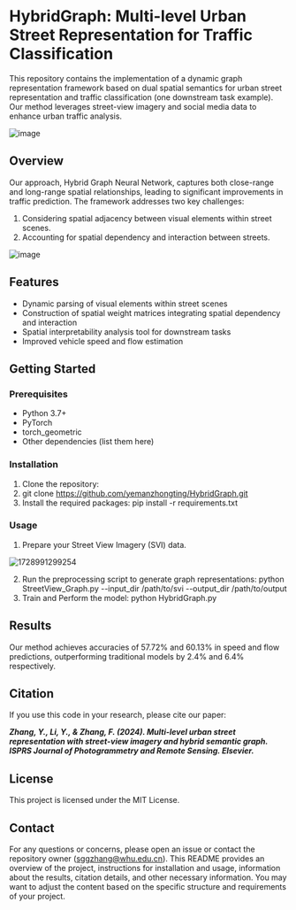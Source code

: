 # HybridGraph: Multi-level Urban Street Representation for Traffic Classification

This repository contains the implementation of a dynamic graph representation framework based on dual spatial semantics for urban street representation and traffic classification (one downstream task example). Our method leverages street-view imagery and social media data to enhance urban traffic analysis.

![image](https://github.com/user-attachments/assets/dc050c4c-690c-4615-bd0d-508041cb0137)

## Overview

Our approach, Hybrid Graph Neural Network, captures both close-range and long-range spatial relationships, leading to significant improvements in traffic prediction. The framework addresses two key challenges:

1. Considering spatial adjacency between visual elements within street scenes.
2. Accounting for spatial dependency and interaction between streets.

![image](https://github.com/user-attachments/assets/9ffec6d4-b483-4948-b9c8-3554f70b4ce2)

## Features

- Dynamic parsing of visual elements within street scenes
- Construction of spatial weight matrices integrating spatial dependency and interaction
- Spatial interpretability analysis tool for downstream tasks
- Improved vehicle speed and flow estimation

## Getting Started

### Prerequisites

- Python 3.7+
- PyTorch
- torch_geometric
- Other dependencies (list them here)

### Installation

1. Clone the repository:
2. git clone https://github.com/yemanzhongting/HybridGraph.git
3. Install the required packages:
pip install -r requirements.txt


### Usage

1. Prepare your Street View Imagery (SVI) data.
   
![1728991299254](https://github.com/user-attachments/assets/bf1cc478-e3a9-4515-a1ef-85ade57ee856)

2. Run the preprocessing script to generate graph representations:
python StreetView_Graph.py --input_dir /path/to/svi --output_dir /path/to/output
3. Train and  Perform the model: python HybridGraph.py


## Results

Our method achieves accuracies of 57.72% and 60.13% in speed and flow predictions, outperforming traditional models by 2.4% and 6.4% respectively.

## Citation

If you use this code in your research, please cite our paper:

***Zhang, Y., Li, Y., & Zhang, F. (2024). Multi-level urban street representation with street-view imagery and hybrid semantic graph. ISPRS Journal of Photogrammetry and Remote Sensing. Elsevier.***


## License

This project is licensed under the MIT License.


## Contact

For any questions or concerns, please open an issue or contact the repository owner (sggzhang@whu.edu.cn).
This README provides an overview of the project, instructions for installation and usage, information about the results, citation details, and other necessary information. You may want to adjust the content based on the specific structure and requirements of your project.
